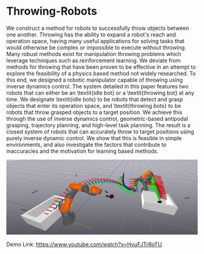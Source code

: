 # Throwing-Robots
We construct a method for robots to successfully throw objects between one another. Throwing has the ability to expand a robot's reach and operation space, having many useful applications for solving tasks that would otherwise be complex or impossible to execute without throwing. Many robust methods exist for manipulation throwing problems which leverage techniques such as reinforcement learning. We deviate from methods for throwing that have been proven to be effective in an attempt to explore the feasibility of a physics based method not widely researched. To this end, we designed a robotic manipulator capable of throwing using inverse dynamics control. The system detailed in this paper features two robots that can either be an \textit{idle bot} or a \textit{throwing bot} at any time. We designate \textit{idle bots} to be robots that detect and grasp objects that enter its operation space, and \textit{throwing bots} to be robots that throw grasped objects to a target position. We achieve this through the use of inverse dynamics control, geometric-based antipodal grasping, trajectory planning, and high-level task planning. The result is a closed system of robots that can accurately throw to target positions using purely inverse dynamic control. We show that this is feasible in simple environments, and also investigate the factors that contribute to inaccuracies and the motivation for learning based methods. 

![Sample Image](Capture.PNG)

Demo Link: https://www.youtube.com/watch?v=HvuFJTrRoTU
